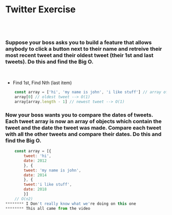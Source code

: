 # Twitter Exercise
</br>
</br>

### Suppose your boss asks you to build a feature that allows anybody to click a button next to their name and retreive their most recent tweet and their oldest tweet (their 1st and last tweets). Do this and find the Big O.
</br>

* Find 1st, Find Nth (last item)

```javascript    
    const array = ['hi', 'my name is john', 'i like stuff'] // array of tweets
    array[0] // oldest tweet --> O(1)
    array[array.length - 1] // newest tweet --> O(1)
```

### Now your boss wants you to compare the dates of tweets. Each tweet array is now an array of objects which contain the tweet and the date the tweet was made. Compare each tweet with all the other tweets and compare their dates. Do this and find the Big O.

```javascript    
    const array = [{
        tweet: 'hi', 
        date: 2012
        }, {
        tweet: 'my name is john',
        date: 2014
        }, {
        tweet:'i like stuff',
        date: 2018
        }]
    // O(n2)
******** I Don't really know what we're doing on this one
******** This all came from the video
```